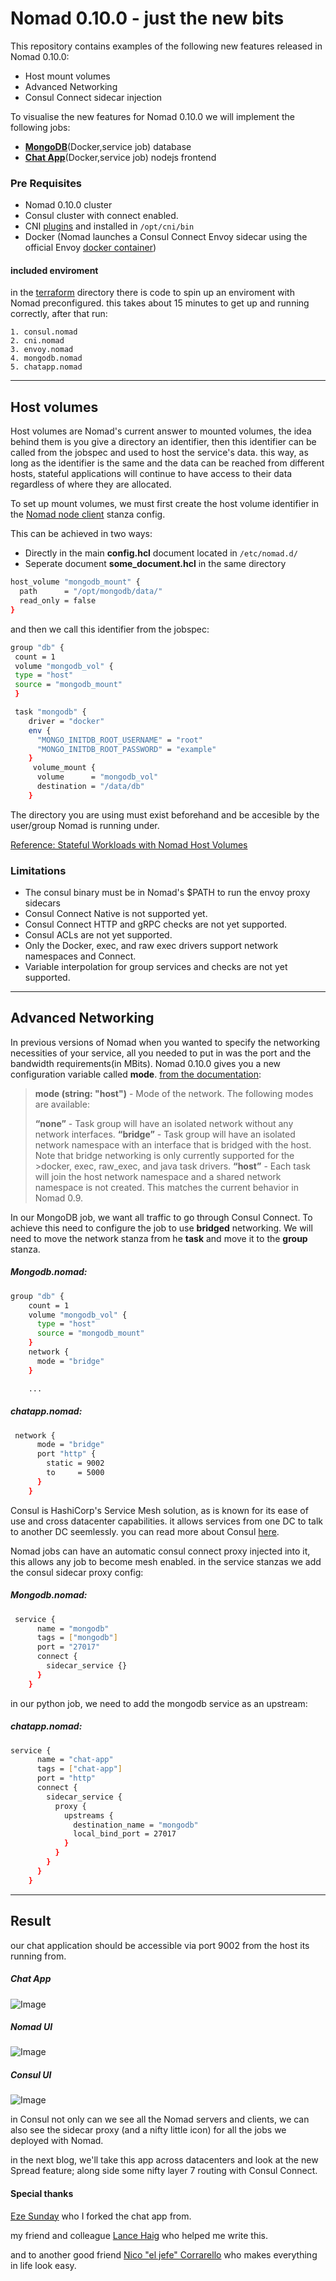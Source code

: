 # Nomad 0.10.0 - just the new bits

This repository contains examples of the following new features released in Nomad 0.10.0:

* Host mount volumes
* Advanced Networking
* Consul Connect sidecar injection


To visualise the new features for Nomad 0.10.0 we will implement the following jobs:

* [**MongoDB**](https://hub.docker.com/_/mongo)(Docker,service job) database
* [**Chat App**](https://github.com/GuyBarros/anonymouse-realtime-chat-app)(Docker,service job) nodejs frontend

### Pre Requisites

* Nomad 0.10.0 cluster
* Consul cluster with connect enabled.
* CNI [plugins](https://github.com/containernetworking/plugins/releases/tag/v0.8.2) and installed in `/opt/cni/bin`
* Docker (Nomad launches a Consul Connect Envoy sidecar using the official Envoy [docker container](https://hub.docker.com/u/envoyproxy))

#### included enviroment

in the [terraform](./terraform/) directory there is code to spin up an enviroment with Nomad preconfigured. this takes about 15 minutes to get up and running correctly, after that run:

    1. consul.nomad
    2. cni.nomad
    3. envoy.nomad
    4. mongodb.nomad
    5. chatapp.nomad


---

## Host volumes

Host volumes are Nomad's current answer to mounted volumes, the idea behind them is you give a directory an identifier, then this identifier can be called from the jobspec and used to host the service's data. this way, as long as the identifier is the same and the data can be reached from different hosts, stateful applications will continue to have access to their data regardless of where they are allocated.

To set up mount volumes, we must first create the host volume identifier in the [Nomad node client](https://www.nomadproject.io/docs/configuration/client.html#host_volume-stanza) stanza config.

This can be achieved in two ways:

* Directly in the main **config.hcl** document located in `/etc/nomad.d/`
* Seperate document **some_document.hcl** in the same directory

```bash
host_volume "mongodb_mount" {
  path      = "/opt/mongodb/data/"
  read_only = false
}
```

and then we call this identifier from the jobspec:

```bash
group "db" {
 count = 1
 volume "mongodb_vol" {
 type = "host"
 source = "mongodb_mount"
 }

 task "mongodb" {
    driver = "docker"
    env {
      "MONGO_INITDB_ROOT_USERNAME" = "root"
      "MONGO_INITDB_ROOT_PASSWORD" = "example"
    }
     volume_mount {
      volume      = "mongodb_vol"
      destination = "/data/db"
    }
```

The directory you are using must exist beforehand and be accesible by the user/group Nomad is running under.

[Reference: Stateful Workloads with Nomad Host Volumes](https://www.nomadproject.io/guides/stateful-workloads/host-volumes.html)

### Limitations

* The consul binary must be in Nomad's $PATH to run the envoy proxy sidecars
* Consul Connect Native is not supported yet.
* Consul Connect HTTP and gRPC checks are not yet supported.
* Consul ACLs are not yet supported.
* Only the Docker, exec, and raw exec drivers support network namespaces and Connect.
* Variable interpolation for group services and checks are not yet supported.

---

## Advanced Networking

In previous versions of Nomad when you wanted to specify the networking necessities of your service, all you needed to put in was the port and the bandwidth requirements(in MBits).
Nomad 0.10.0 gives you a new configuration variable called **mode**. [from the documentation](https://www.nomadproject.io/docs/job-specification/network.html#network-parameters):

> **mode (string: "host")** - Mode of the network. The following modes are available:
>
> **“none”** - Task group will have an isolated network without any network interfaces.
> **“bridge”** - Task group will have an isolated network namespace with an interface that is bridged with the host. Note that bridge networking is only currently supported for the >docker, exec, raw_exec, and java task drivers.
> **“host”** - Each task will join the host network namespace and a shared network namespace is not created. This matches the current behavior in Nomad 0.9.

In our MongoDB job, we want all traffic to go through Consul Connect. To achieve this need to configure the job to use **bridged** networking. We will need to move the network stanza from he **task** and move it to the **group** stanza.

##### Mongodb.nomad:
```bash
group "db" {
    count = 1
    volume "mongodb_vol" {
      type = "host"
      source = "mongodb_mount"
    }
    network {
      mode = "bridge"
    }

    ...
```

##### chatapp.nomad:
```bash
 network {
      mode = "bridge"
      port "http" {
        static = 9002
        to     = 5000
      }
    }
```
Consul is HashiCorp's Service Mesh solution, as is known for its ease of use and cross datacenter capabilities. it allows services from one DC to talk to another DC seemlessly. you can read more about Consul [here](https://www.consul.io/mesh.html).

Nomad jobs can have an automatic consul connect proxy injected into it, this allows any job to become mesh enabled. in the service stanzas we add the consul sidecar proxy config:

##### Mongodb.nomad:

```bash
 service {
      name = "mongodb"
      tags = ["mongodb"]
      port = "27017"
      connect {
        sidecar_service {}
      }
    }
```

in our python job, we need to add the mongodb service as an upstream:

##### chatapp.nomad:

```bash
service {
      name = "chat-app"
      tags = ["chat-app"]
      port = "http"
      connect {
        sidecar_service {
          proxy {
            upstreams {
              destination_name = "mongodb"
              local_bind_port = 27017
            }
          }
        }
      }
    }

```



---

## Result

our chat application should be accessible via port 9002 from the host its running from.

##### Chat App
![Image](./assets/chat_screenshot.jpg)

##### Nomad UI
![Image](./assets/nomad_screenshot.jpg)

##### Consul UI
![Image](./assets/consul_screenshot.jpg)

in Consul not only can we see all the Nomad servers and clients, we can also see the sidecar proxy (and a nifty little icon) for all the jobs we deployed with Nomad.

in the next blog, we'll take this app across datacenters and look at the new Spread feature; along side some nifty layer 7 routing with Consul Connect. 

#### Special thanks

[Eze Sunday](https://github.com/ezesundayeze/anonymouse-realtime-chat-app) who I forked the chat app from.

my friend and colleague [Lance Haig](https://github.com/lhaig/) who helped me write this.

and to another good friend [Nico "el jefe" Corrarello](https://github.com/ncorrare/) who makes everything in life look easy.






